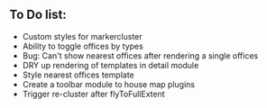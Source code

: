 ## To Do list:

 - Custom styles for markercluster
 - Ability to toggle offices by types
 - Bug: Can't show nearest offices after rendering a single offices
 - DRY up rendering of templates in detail module
 - Style nearest offices template
 - Create a toolbar module to house map plugins
 - Trigger re-cluster after flyToFullExtent
